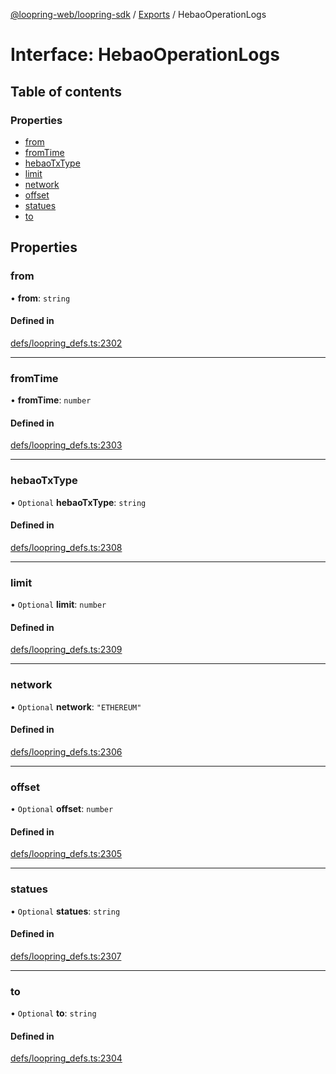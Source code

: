 [@loopring-web/loopring-sdk](../README.md) / [Exports](../modules.md) / HebaoOperationLogs

# Interface: HebaoOperationLogs

## Table of contents

### Properties

- [from](HebaoOperationLogs.md#from)
- [fromTime](HebaoOperationLogs.md#fromtime)
- [hebaoTxType](HebaoOperationLogs.md#hebaotxtype)
- [limit](HebaoOperationLogs.md#limit)
- [network](HebaoOperationLogs.md#network)
- [offset](HebaoOperationLogs.md#offset)
- [statues](HebaoOperationLogs.md#statues)
- [to](HebaoOperationLogs.md#to)

## Properties

### from

• **from**: `string`

#### Defined in

[defs/loopring_defs.ts:2302](https://github.com/Loopring/loopring_sdk/blob/a4b843d/src/defs/loopring_defs.ts#L2302)

___

### fromTime

• **fromTime**: `number`

#### Defined in

[defs/loopring_defs.ts:2303](https://github.com/Loopring/loopring_sdk/blob/a4b843d/src/defs/loopring_defs.ts#L2303)

___

### hebaoTxType

• `Optional` **hebaoTxType**: `string`

#### Defined in

[defs/loopring_defs.ts:2308](https://github.com/Loopring/loopring_sdk/blob/a4b843d/src/defs/loopring_defs.ts#L2308)

___

### limit

• `Optional` **limit**: `number`

#### Defined in

[defs/loopring_defs.ts:2309](https://github.com/Loopring/loopring_sdk/blob/a4b843d/src/defs/loopring_defs.ts#L2309)

___

### network

• `Optional` **network**: ``"ETHEREUM"``

#### Defined in

[defs/loopring_defs.ts:2306](https://github.com/Loopring/loopring_sdk/blob/a4b843d/src/defs/loopring_defs.ts#L2306)

___

### offset

• `Optional` **offset**: `number`

#### Defined in

[defs/loopring_defs.ts:2305](https://github.com/Loopring/loopring_sdk/blob/a4b843d/src/defs/loopring_defs.ts#L2305)

___

### statues

• `Optional` **statues**: `string`

#### Defined in

[defs/loopring_defs.ts:2307](https://github.com/Loopring/loopring_sdk/blob/a4b843d/src/defs/loopring_defs.ts#L2307)

___

### to

• `Optional` **to**: `string`

#### Defined in

[defs/loopring_defs.ts:2304](https://github.com/Loopring/loopring_sdk/blob/a4b843d/src/defs/loopring_defs.ts#L2304)
